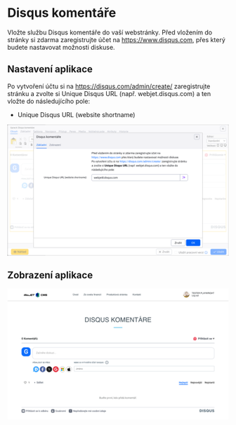 # Disqus komentáře

Vložte službu Disqus komentáře do vaší webstránky. Před vložením do stránky si zdarma zaregistrujte účet na https://www.disqus.com, přes který budete nastavovat možnosti diskuse.

## Nastavení aplikace

Po vytvoření účtu si na https://disqus.com/admin/create/ zaregistrujte stránku a zvolte si Unique Disqus URL (např. webjet.disqus.com) a ten vložte do následujícího pole:
- Unique Disqus URL (website shortname)

![](editor.png)

## Zobrazení aplikace

![](app-disqus.png)
